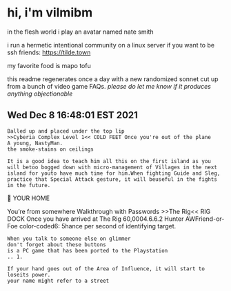 # hi, i'm vilmibm

in the flesh world i play an avatar named nate smith

i run a hermetic intentional community on a linux server if you want to be ssh friends: https://tilde.town

my favorite food is mapo tofu

this readme regenerates once a day with a new randomized sonnet cut up from a bunch of video game FAQs.
_please do let me know if it produces anything objectionable_

## Wed Dec  8 16:48:01 EST 2021

    Balled up and placed under the top lip
    >>Cyberia Complex Level 1<< COLD FEET Once you're out of the plane
    A young, NastyMan.
    the smoke-stains on ceilings
    
    It is a good idea to teach him all this on the first island as you will betoo bogged down with micro-management of Villages in the next island for youto have much time for him.When fighting Guide and Sleg, practice that Special Attack gesture, it will beuseful in the fights in the future.
        YOUR HOME  You’re from somewhere
    Walkthrough with Passwords >>The Rig<< RIG DOCK Once you have arrived at The Rig
    60,0004.6.6.2 Hunter AWFriend-or-Foe color-coded6: 5 hance per second of identifying target.
    
    When you talk to someone else on glimmer
    don't forget about these buttons
    is a PC game that has been ported to the Playstation
    .. 1.
    
    If your hand goes out of the Area of Influence, it will start to loseits power.
    your name might refer to a street
